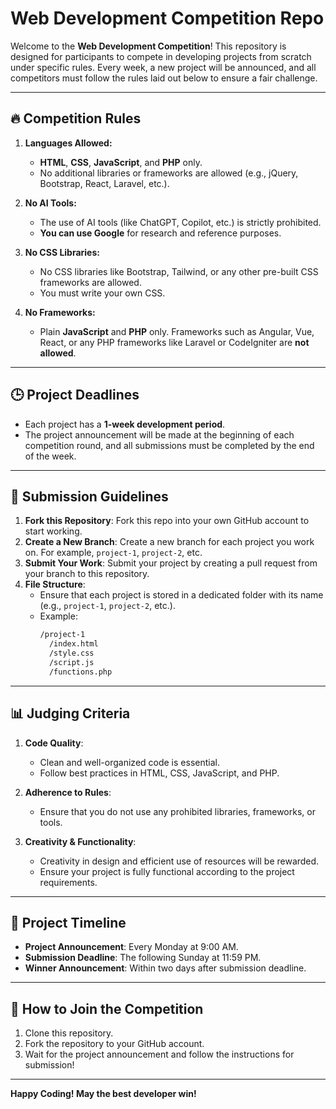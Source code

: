 # Web Development Competition Repo

Welcome to the **Web Development Competition**! This repository is designed for participants to compete in developing projects from scratch under specific rules. Every week, a new project will be announced, and all competitors must follow the rules laid out below to ensure a fair challenge.

---

## 🔥 Competition Rules

1. **Languages Allowed:**
   - **HTML**, **CSS**, **JavaScript**, and **PHP** only.
   - No additional libraries or frameworks are allowed (e.g., jQuery, Bootstrap, React, Laravel, etc.).

2. **No AI Tools:**
   - The use of AI tools (like ChatGPT, Copilot, etc.) is strictly prohibited.
   - **You can use Google** for research and reference purposes.

3. **No CSS Libraries:**
   - No CSS libraries like Bootstrap, Tailwind, or any other pre-built CSS frameworks are allowed.
   - You must write your own CSS.

4. **No Frameworks:**
   - Plain **JavaScript** and **PHP** only. Frameworks such as Angular, Vue, React, or any PHP frameworks like Laravel or CodeIgniter are **not allowed**.

---

## 🕒 Project Deadlines

- Each project has a **1-week development period**.
- The project announcement will be made at the beginning of each competition round, and all submissions must be completed by the end of the week.

---

## 📝 Submission Guidelines

1. **Fork this Repository**: Fork this repo into your own GitHub account to start working.
2. **Create a New Branch**: Create a new branch for each project you work on. For example, `project-1`, `project-2`, etc.
3. **Submit Your Work**: Submit your project by creating a pull request from your branch to this repository.
4. **File Structure**:
   - Ensure that each project is stored in a dedicated folder with its name (e.g., `project-1`, `project-2`, etc.).
   - Example:
     ```bash
     /project-1
       /index.html
       /style.css
       /script.js
       /functions.php
     ```

---

## 📊 Judging Criteria

1. **Code Quality**:
   - Clean and well-organized code is essential.
   - Follow best practices in HTML, CSS, JavaScript, and PHP.

2. **Adherence to Rules**:
   - Ensure that you do not use any prohibited libraries, frameworks, or tools.

3. **Creativity & Functionality**:
   - Creativity in design and efficient use of resources will be rewarded.
   - Ensure your project is fully functional according to the project requirements.

---

## 📅 Project Timeline

- **Project Announcement**: Every Monday at 9:00 AM.
- **Submission Deadline**: The following Sunday at 11:59 PM.
- **Winner Announcement**: Within two days after submission deadline.

---

## 🤝 How to Join the Competition

1. Clone this repository.
2. Fork the repository to your GitHub account.
3. Wait for the project announcement and follow the instructions for submission!

---

**Happy Coding! May the best developer win!**
